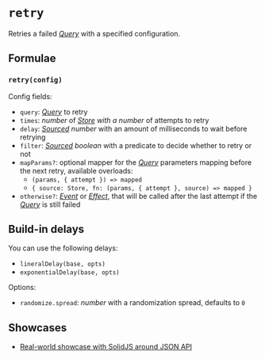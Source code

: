 # `retry`

Retries a failed [_Query_](../primitives/query.md) with a specified configuration.

## Formulae

### `retry(config)`

Config fields:

- `query`: [_Query_](/api/primitives/query) to retry
- `times`: _number_ of _[Store](https://effector.dev/docs/api/effector/store) with a number_ of attempts to retry
- `delay`: _[Sourced](/api/primitives/sourced) number_ with an amount of milliseconds to wait before retrying
- `filter`: _[Sourced](/api/primitives/sourced) boolean_ with a predicate to decide whether to retry or not
- `mapParams?`: optional mapper for the [_Query_](/api/primitives/query) parameters mapping before the next retry, available overloads:
  - `(params, { attempt }) => mapped`
  - `{ source: Store, fn: (params, { attempt }, source) => mapped }`
- `otherwise?`: [_Event_](https://effector.dev/docs/api/effector/event) or [_Effect_](https://effector.dev/docs/api/effector/effect), that will be called after the last attempt if the [_Query_](/api/primitives/query) is still failed

## Build-in delays

You can use the following delays:

- `lineralDelay(base, opts)`
- `exponentialDelay(base, opts)`

Options:

- `randomize.spread`: _number_ with a randomization spread, defaults to `0`

## Showcases

- [Real-world showcase with SolidJS around JSON API](https://github.com/igorkamyshev/farfetched/tree/master/apps/showcase/solid-real-world-rick-morty/)
